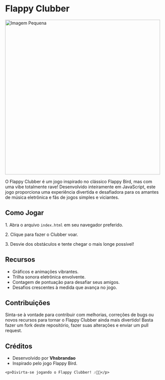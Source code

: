 <h1>Flappy Clubber</h1>


<img src="https://media.licdn.com/dms/image/D4D22AQHzr15gYrfvHw/feedshare-shrink_800/0/1712150921582?e=1715212800&v=beta&t=xTIo-1Y8pJj3fp3AEhqfABGAkeXNCfPaq6Ni1F07BN0" alt="Imagem Pequena" width="500" height="500">
<p>O Flappy Clubber é um jogo inspirado no clássico Flappy Bird, mas com uma vibe totalmente rave! Desenvolvido inteiramente em JavaScript, este jogo proporciona uma experiência divertida e desafiadora para os amantes de música eletrônica e fãs de jogos simples e viciantes.</p><h2>Como Jogar</h2>
<p>1. Abra o arquivo <code>index.html</code> em seu navegador preferido.</p>
<p>2. Clique para fazer o Clubber voar.</p>
<p>3. Desvie dos obstáculos e tente chegar o mais longe possível!</p>
<h2>Recursos</h2>
<ul>
<li>Gráficos e animações vibrantes.</li>
<li>Trilha sonora eletrônica envolvente.</li>
<li>Contagem de pontuação para desafiar seus amigos.</li>
<li>Desafios crescentes à medida que avança no jogo.</li>
</ul>

<h2>Contribuições</h2>
<p>Sinta-se à vontade para contribuir com melhorias, correções de bugs ou novos recursos para tornar o Flappy Clubber ainda mais divertido! Basta fazer um fork deste repositório, fazer suas alterações e enviar um pull request.</p>

<h2>Créditos</h2>
<ul>
<li>Desenvolvido por <b>Vhsbrandao</b></li>
<li>Inspirado pelo jogo Flappy Bird.</li>
</ul>

    <p>Divirta-se jogando o Flappy Clubber! 🎶🕺💥</p>
</html>
